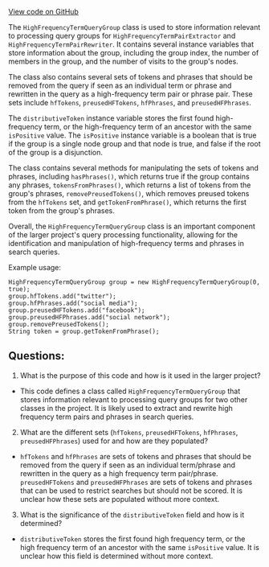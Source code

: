 [View code on GitHub](https://github.com/misbahsy/the-algorithm/src/java/com/twitter/search/earlybird/queryparser/HighFrequencyTermQueryGroup.java)

The `HighFrequencyTermQueryGroup` class is used to store information relevant to processing query groups for `HighFrequencyTermPairExtractor` and `HighFrequencyTermPairRewriter`. It contains several instance variables that store information about the group, including the group index, the number of members in the group, and the number of visits to the group's nodes. 

The class also contains several sets of tokens and phrases that should be removed from the query if seen as an individual term or phrase and rewritten in the query as a high-frequency term pair or phrase pair. These sets include `hfTokens`, `preusedHFTokens`, `hfPhrases`, and `preusedHFPhrases`. 

The `distributiveToken` instance variable stores the first found high-frequency term, or the high-frequency term of an ancestor with the same `isPositive` value. The `isPositive` instance variable is a boolean that is true if the group is a single node group and that node is true, and false if the root of the group is a disjunction.

The class contains several methods for manipulating the sets of tokens and phrases, including `hasPhrases()`, which returns true if the group contains any phrases, `tokensFromPhrases()`, which returns a list of tokens from the group's phrases, `removePreusedTokens()`, which removes preused tokens from the `hfTokens` set, and `getTokenFromPhrase()`, which returns the first token from the group's phrases.

Overall, the `HighFrequencyTermQueryGroup` class is an important component of the larger project's query processing functionality, allowing for the identification and manipulation of high-frequency terms and phrases in search queries. 

Example usage:

```
HighFrequencyTermQueryGroup group = new HighFrequencyTermQueryGroup(0, true);
group.hfTokens.add("twitter");
group.hfPhrases.add("social media");
group.preusedHFTokens.add("facebook");
group.preusedHFPhrases.add("social network");
group.removePreusedTokens();
String token = group.getTokenFromPhrase();
```
## Questions: 
 1. What is the purpose of this code and how is it used in the larger project?
- This code defines a class called `HighFrequencyTermQueryGroup` that stores information relevant to processing query groups for two other classes in the project. It is likely used to extract and rewrite high frequency term pairs and phrases in search queries.
2. What are the different sets (`hfTokens`, `preusedHFTokens`, `hfPhrases`, `preusedHFPhrases`) used for and how are they populated?
- `hfTokens` and `hfPhrases` are sets of tokens and phrases that should be removed from the query if seen as an individual term/phrase and rewritten in the query as a high frequency term pair/phrase. `preusedHFTokens` and `preusedHFPhrases` are sets of tokens and phrases that can be used to restrict searches but should not be scored. It is unclear how these sets are populated without more context.
3. What is the significance of the `distributiveToken` field and how is it determined?
- `distributiveToken` stores the first found high frequency term, or the high frequency term of an ancestor with the same `isPositive` value. It is unclear how this field is determined without more context.